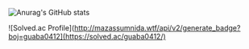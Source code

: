 ![Anurag's GitHub stats](https://github-readme-stats.vercel.app/api?username=sangjun0412&show_icons=true&theme=orange)

![Solved.ac Profile](http://mazassumnida.wtf/api/v2/generate_badge?boj=guaba0412](https://solved.ac/guaba0412/)
